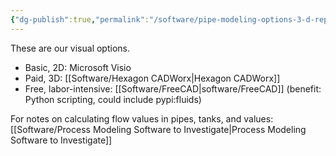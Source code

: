 ```yaml
---
{"dg-publish":true,"permalink":"/software/pipe-modeling-options-3-d-representation/","noteIcon":"","created":"2025-02-04T10:21:45.451-06:00"}
---
```


These are our visual options.
- Basic, 2D: Microsoft Visio
- Paid, 3D: [[Software/Hexagon CADWorx\|Hexagon CADWorx]]
- Free, labor-intensive: [[Software/FreeCAD\|software/FreeCAD]] (benefit: Python scripting, could include pypi:fluids)

For notes on calculating flow values in pipes, tanks, and values: [[Software/Process Modeling Software to Investigate\|Process Modeling Software to Investigate]]
